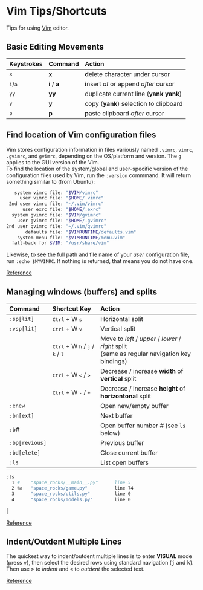 # Vim Tips/Shortcuts

Tips for using [Vim](https://code.visualstudio.com/) editor.

## Basic Editing Movements
| Keystrokes | Command | Action |
| :--------- | :------ | :----- |
| <kbd>x</kbd> | **x** | **d**elete character under cursor |
| <kbd>i</kbd>/<kbd>a</kbd> | **i** / **a** | **i**nsert _at_ or **a**ppend _after_ cursor |
| <kbd>yy</kbd> | **yy** | duplicate current line (**yank yank**) |
| <kbd>y</kbd> | **y** | copy (**yank**) selection to clipboard |
| <kbd>p</kbd> | **p** | **p**aste clipboard _after_ cursor |

## Find location of Vim configuration files
Vim stores configuration information in files variously named `.vimrc`, `vimrc`, `.gvimrc`, and `gvimrc`, depending on the OS/platform and version. The `g` applies to the GUI version of the Vim.  
To find the location of the system/global and user-specific version of the configuration files used by Vim, run the `:version` commmand. It will return something similar to (from Ubuntu):
```bash
   system vimrc file: "$VIM/vimrc"
     user vimrc file: "$HOME/.vimrc"
 2nd user vimrc file: "~/.vim/vimrc"
      user exrc file: "$HOME/.exrc"
  system gvimrc file: "$VIM/gvimrc"
    user gvimrc file: "$HOME/.gvimrc"
2nd user gvimrc file: "~/.vim/gvimrc"
       defaults file: "$VIMRUNTIME/defaults.vim"
    system menu file: "$VIMRUNTIME/menu.vim"
  fall-back for $VIM: "/usr/share/vim"
```
Likewise, to see the full path and file name of your _user_ configuration file, run `:echo $MYVIMRC`. If nothing is returned, that means you do not have one.  

[Reference](https://stackoverflow.com/questions/8977649/how-to-locate-the-vimrc-file-used-by-vim-editor)

## Managing windows (buffers) and splits

| Command | Shortcut Key | Action               |
| :------ | :----------- | :------------------- |
| `:sp[lit]` | <kbd>Ctrl</kbd> + W <kbd>s</kbd> | Horizontal split |
| `:vsp[lit]` | <kbd>Ctrl</kbd> + W <kbd>v</kbd> | Vertical split |
| | <kbd>Ctrl</kbd> + W <kbd>h</kbd> / <kbd>j</kbd> / <kbd>k</kbd> / <kbd>l</kbd> | Move to _left_ / _upper_ / _lower_ / _right_ split <br />(same as regular navigation key bindings) |
| | <kbd>Ctrl</kbd> + W <kbd><</kbd> / <kbd>></kbd> | Decrease / increase **width** of **vertical** split |
| | <kbd>Ctrl</kbd> + W <kbd>-</kbd> / <kbd>+</kbd> | Decrease / increase **height** of **horizontonal** split
| `:enew` | | Open new/empty buffer |
| `:bn[ext]` | | Next buffer |
| `:b`_#_ | | Open buffer number _#_ (see `ls` below) |
| `:bp[revious]` | | Previous buffer |
| `:bd[elete]` | | Close current buffer |
| `:ls` | | List open buffers
```bash
:ls
  1 #    "space_rocks/__main__.py"      line 5
  2 %a   "space_rocks/game.py"          line 74
  3      "space_rocks/utils.py"         line 0
  4      "space_rocks/models.py"        line 0
```
 |

[Reference](https://www.tecmint.com/split-vim-screen/)  

## Indent/Outdent Multiple Lines
The quickest way to indent/outdent multiple lines is to enter **VISUAL** mode (press <kbd>v</kbd>), then select the desired rows using standard navigation (<kbd>j</kbd> and <kbd>k</kbd>). Then use <kbd>></kbd> to _indent_ and <kbd><</kbd> to _outdent_ the selected text.

[Reference](https://stackoverflow.com/a/7452318)  